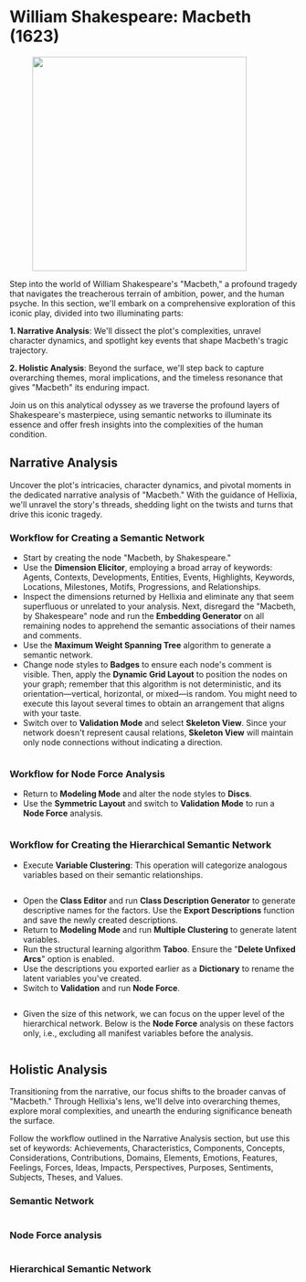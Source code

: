 # William Shakespeare: Macbeth (1623)

<figure><img src="https://res.cloudinary.com/dvr3obmlj/image/upload/v1693497109/Macbeth_iydkc1.png" alt="" width="375"><figcaption></figcaption></figure>

Step into the world of William Shakespeare's "Macbeth," a profound tragedy that navigates the treacherous terrain of ambition, power, and the human psyche. In this section, we'll embark on a comprehensive exploration of this iconic play, divided into two illuminating parts:

**1. Narrative Analysis**: We'll dissect the plot's complexities, unravel character dynamics, and spotlight key events that shape Macbeth's tragic trajectory.

**2. Holistic Analysis**: Beyond the surface, we'll step back to capture overarching themes, moral implications, and the timeless resonance that gives "Macbeth" its enduring impact.

Join us on this analytical odyssey as we traverse the profound layers of Shakespeare's masterpiece, using semantic networks to illuminate its essence and offer fresh insights into the complexities of the human condition.

## Narrative Analysis

Uncover the plot's intricacies, character dynamics, and pivotal moments in the dedicated narrative analysis of "Macbeth." With the guidance of Hellixia, we'll unravel the story's threads, shedding light on the twists and turns that drive this iconic tragedy.

### Workflow for Creating a Semantic Network

* Start by creating the node "Macbeth, by Shakespeare." &#x20;
* Use the **Dimension Elicitor**, employing a broad array of keywords: Agents, Contexts, Developments, Entities, Events, Highlights, Keywords, Locations, Milestones, Motifs, Progressions, and Relationships.
* Inspect the dimensions returned by Hellixia and eliminate any that seem superfluous or unrelated to your analysis. Next, disregard the "Macbeth, by Shakespeare" node and run the **Embedding Generator** on all remaining nodes to apprehend the semantic associations of their names and comments.
* Use the **Maximum Weight Spanning Tree** algorithm to generate a semantic network.&#x20;
* Change node styles to **Badges** to ensure each node's comment is visible. Then, apply the **Dynamic Grid Layout** to position the nodes on your graph; remember that this algorithm is not deterministic, and its orientation—vertical, horizontal, or mixed—is random. You might need to execute this layout several times to obtain an arrangement that aligns with your taste.
* Switch over to **Validation Mode** and select **Skeleton View**. Since your network doesn't represent causal relations, **Skeleton View** will maintain only node connections without indicating a direction.

<figure><img src="https://res.cloudinary.com/dvr3obmlj/image/upload/v1693497011/Macbeth-Narrative-SN_a6lanr.svg" alt=""><figcaption></figcaption></figure>

### Workflow for Node Force Analysis

* Return to **Modeling Mode** and alter the node styles to **Discs**.&#x20;
* Use the **Symmetric Layout** and switch to **Validation Mode** to run a **Node Force** analysis.

<figure><img src="https://res.cloudinary.com/dvr3obmlj/image/upload/v1693497010/Macbeth-Narrative-NF_ppnoes.svg" alt=""><figcaption></figcaption></figure>

### Workflow for Creating the Hierarchical Semantic Network

* Execute **Variable Clustering**: This operation will categorize analogous variables based on their semantic relationships.

<figure><img src="https://res.cloudinary.com/dvr3obmlj/image/upload/v1693497008/Macbeth-Narrative-VC_bwbqwx.svg" alt=""><figcaption></figcaption></figure>

* Open the **Class Editor** and run **Class Description Generator** to generate descriptive names for the factors. Use the **Export Descriptions** function and save the newly created descriptions.
* Return to **Modeling Mode** and run **Multiple Clustering** to generate latent variables.&#x20;
* Run the structural learning algorithm **Taboo**. Ensure the "**Delete Unfixed Arcs**" option is enabled.
* Use the descriptions you exported earlier as a **Dictionary** to rename the latent variables you've created.
* Switch to **Validation** and run **Node Force**.

<figure><img src="https://res.cloudinary.com/dvr3obmlj/image/upload/v1693497010/Macbeth-Narrative-HNF_owodif.svg" alt=""><figcaption></figcaption></figure>

* Given the size of this network, we can focus on the upper level of the hierarchical network. Below is the **Node Force** analysis on these factors only, i.e., excluding all manifest variables before the analysis.&#x20;

<figure><img src="https://res.cloudinary.com/dvr3obmlj/image/upload/v1693497008/Macbeth-Narrative-H1NF_scanos.svg" alt=""><figcaption></figcaption></figure>

## Holistic Analysis

Transitioning from the narrative, our focus shifts to the broader canvas of "Macbeth." Through Hellixia's lens, we'll delve into overarching themes, explore moral complexities, and unearth the enduring significance beneath the surface.

Follow the workflow outlined in the Narrative Analysis section, but use this set of keywords: Achievements, Characteristics, Components, Concepts, Considerations, Contributions, Domains, Elements, Emotions, Features, Feelings, Forces, Ideas, Impacts, Perspectives, Purposes, Sentiments, Subjects, Theses, and Values.

### Semantic Network

<figure><img src="https://res.cloudinary.com/dvr3obmlj/image/upload/v1693497011/Macbeth-Holistic-SN_fdlxth.svg" alt=""><figcaption></figcaption></figure>

### Node Force analysis

<figure><img src="https://res.cloudinary.com/dvr3obmlj/image/upload/v1693497008/Macbeth-Holistic-NF_cncjol.svg" alt=""><figcaption></figcaption></figure>

### Hierarchical Semantic Network

<figure><img src="https://res.cloudinary.com/dvr3obmlj/image/upload/v1693497008/Macbeth-Holistic-VC_pejlux.svg" alt=""><figcaption></figcaption></figure>

<figure><img src="https://res.cloudinary.com/dvr3obmlj/image/upload/v1693497009/Macbeth-Holistic-HNF_wichu5.svg" alt=""><figcaption></figcaption></figure>

<figure><img src="https://res.cloudinary.com/dvr3obmlj/image/upload/v1693497008/Macbeth-Holistic-H1NF_vsappz.svg" alt=""><figcaption></figcaption></figure>
